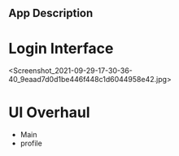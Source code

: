 ## App Description


# Login Interface
<Screenshot_2021-09-29-17-30-36-40_9eaad7d0d1be446f448c1d6044958e42.jpg>

# UI Overhaul
- Main
- profile

